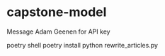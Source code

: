 # capstone-model

Message Adam Geenen for API key

poetry shell
poetry install
python rewrite_articles.py
